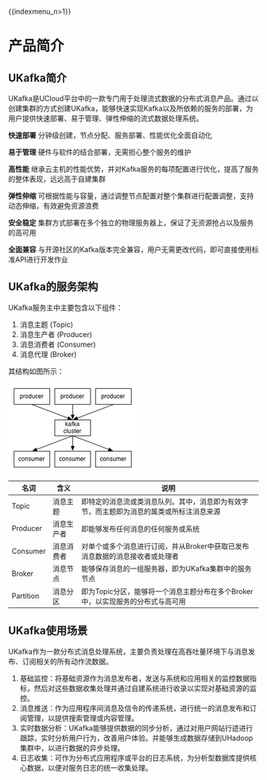 {{indexmenu_n>1}}

# 产品简介

## UKafka简介

UKafka是UCloud平台中的一款专门用于处理流式数据的分布式消息产品。通过以创建集群的方式创建UKafka，能够快速实现Kafka以及所依赖的服务的部署，为用户提供快速部署、易于管理、弹性伸缩的流式数据处理系统。

**快速部署** 分钟级创建，节点分配、服务部署、性能优化全面自动化

**易于管理** 硬件与软件的结合部署，无需担心整个服务的维护

**高性能** 继承云主机的性能优势，并对Kafka服务的每项配置进行优化，提高了服务的整体表现，远远高于自建集群

**弹性伸缩** 可根据性能与容量，通过调整节点配置对整个集群进行配置调整，支持动态伸缩，有效避免资源浪费

**安全稳定** 集群方式部署在多个独立的物理服务器上，保证了无资源抢占以及服务的高可用

**全面兼容** 与开源社区的Kafka版本完全兼容，用户无需更改代码，即可直接使用标准API进行开发作业

## UKafka的服务架构

UKafka服务主中主要包含以下组件：

1.  消息主题 (Topic)
2.  消息生产者 (Producer)
3.  消息消费者 (Consumer)
4.  消息代理 (Broker)

其结构如图所示：

![image](/images/ukafka1.png)

| 名词      | 含义       | 说明                                                                                     |
|-----------|------------|------------------------------------------------------------------------------------------|
| Topic     | 消息主题   | 即特定的消息流或类消息队列。其中，消息即为有效字节，而主题即为消息的属类或所标注消息来源 |
| Producer  | 消息生产者 | 即能够发布任何消息的任何服务或系统                                                       |
| Consumer  | 消息消费者 | 对单个或多个消息进行订阅，并从Broker中获取已发布消息数据的消息接收者或处理者             |
| Broker    | 消息节点   | 能够保存消息的一组服务器，即为UKafka集群中的服务节点                                     |
| Partition | 消息分区   | 即为Topic分区，能够将一个消息主题分布在多个Broker中，以实现服务的分布式与高可用          |

## UKafka使用场景

UKafka作为一款分布式消息处理系统，主要负责处理在高吞吐量环境下与消息发布、订阅相关的所有动作流数据。

1.  基础监控：将基础资源作为消息发布者，发送与系统和应用相关的监控数据指标，然后对这些数据收集处理并通过自建系统进行收录以实现对基础资源的监控。
2.  消息推送：作为应用程序间消息及信令的传递系统，进行统一的消息发布和订阅管理，以提供搜索管理或内容管理。
3.  实时数据分析：UKafka能够提供数据的同步分析，通过对用户网站行迹进行跟踪，实时分析用户行为，改善用户体验。并能够生成数据存储到UHadoop集群中，以进行数据的异步处理。
4.  日志收集：可作为分布式应用程序或平台的日志系统，为分析型数据库提供核心数据，以便对服务日志的统一收集处理。
